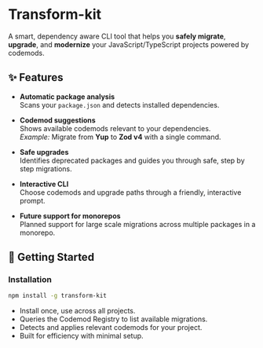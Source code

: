 # Transform-kit

A smart, dependency aware CLI tool that helps you **safely migrate**, **upgrade**, and **modernize** your JavaScript/TypeScript projects powered by codemods.

## ✨ Features

- **Automatic package analysis**  
  Scans your `package.json` and detects installed dependencies.

- **Codemod suggestions**  
  Shows available codemods relevant to your dependencies.  
  _Example:_ Migrate from **Yup** to **Zod v4** with a single command.

- **Safe upgrades**  
  Identifies deprecated packages and guides you through safe, step by step migrations.

- **Interactive CLI**  
  Choose codemods and upgrade paths through a friendly, interactive prompt.

- **Future support for monorepos**  
  Planned support for large scale migrations across multiple packages in a monorepo.

## 🚀 Getting Started

### Installation
```bash
npm install -g transform-kit
```
- Install once, use across all projects.
- Queries the Codemod Registry to list available migrations.
- Detects and applies relevant codemods for your project.
- Built for efficiency with minimal setup.
